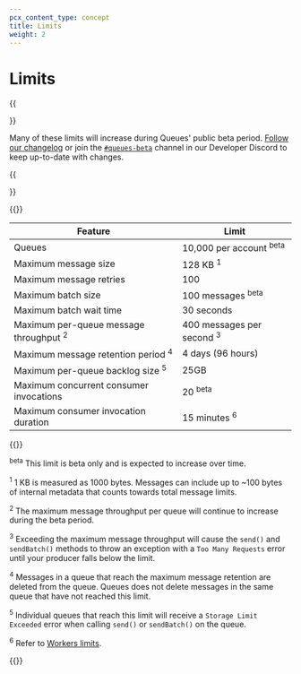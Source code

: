 ```yaml
---
pcx_content_type: concept
title: Limits
weight: 2
---
```


# Limits

{{<Aside type="note">}}

Many of these limits will increase during Queues' public beta period. [Follow our changelog](/queues/changelog/) or join the [`#queues-beta`](https://discord.gg/rrZXVVcKQF) channel in our Developer Discord to keep up-to-date with changes.

{{</Aside>}}

{{<table-wrap>}}

| Feature                                            | Limit                                   |
| -------------------------------------------------- | --------------------------------------- |
| Queues                                             | 10,000 per account <sup>beta</sup>      |
| Maximum message size                               | 128 KB <sup>1</sup>                     |
| Maximum message retries                            | 100                                     |
| Maximum batch size                                 | 100 messages <sup>beta</sup>            |
| Maximum batch wait time                            | 30 seconds                              |
| Maximum per-queue message throughput <sup>2</sup>  | 400 messages per second <sup>3</sup>    |
| Maximum message retention period <sup>4</sup>      | 4 days (96 hours)                       | 
| Maximum per-queue backlog size <sup>5</sup>        | 25GB                                    | 
| Maximum concurrent consumer invocations            | 20 <sup>beta</sup>                     | 
| Maximum consumer invocation duration               | 15 minutes <sup>6</sup>                 | 

{{</table-wrap>}}

<sup>beta</sup> This limit is beta only and is expected to increase over time.

<sup>1</sup> 1 KB is measured as 1000 bytes. Messages can include up to ~100 bytes of internal metadata that counts towards total message limits.

<sup>2</sup> The maximum message throughput per queue will continue to increase during the beta period.

<sup>3</sup> Exceeding the maximum message throughput will cause the `send()` and `sendBatch()` methods to throw an exception with a `Too Many Requests` error until your producer falls below the limit.

<sup>4</sup> Messages in a queue that reach the maximum message retention are deleted from the queue. Queues does not delete messages in the same queue that have not reached this limit.

<sup>5</sup> Individual queues that reach this limit will receive a `Storage Limit Exceeded` error when calling `send()` or `sendBatch()` on the queue.

<sup>6</sup> Refer to [Workers limits](/workers/platform/limits/#cpu-time).

{{<render file="_limits_increase.md" productFolder="workers">}}
